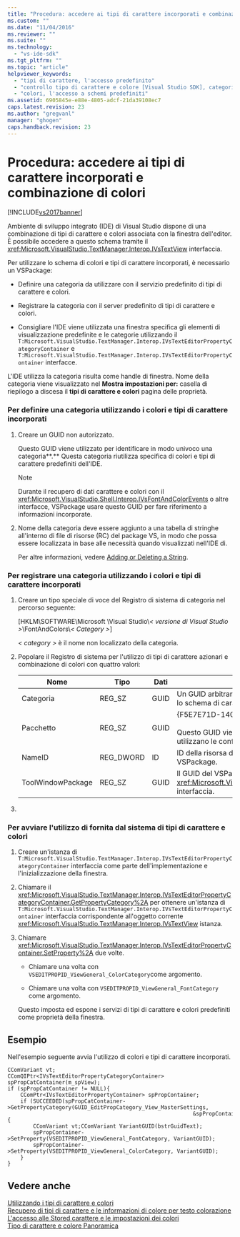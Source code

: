 ```yaml
---
title: "Procedura: accedere ai tipi di carattere incorporati e combinazione di colori | Microsoft Docs"
ms.custom: ""
ms.date: "11/04/2016"
ms.reviewer: ""
ms.suite: ""
ms.technology: 
  - "vs-ide-sdk"
ms.tgt_pltfrm: ""
ms.topic: "article"
helpviewer_keywords: 
  - "tipi di carattere, l'accesso predefinito"
  - "controllo tipo di carattere e colore [Visual Studio SDK], categorie"
  - "colori, l'accesso a schemi predefiniti"
ms.assetid: 6905845e-e88e-4805-adcf-21da39108ec7
caps.latest.revision: 23
ms.author: "gregvanl"
manager: "ghogen"
caps.handback.revision: 23
---
```

# Procedura: accedere ai tipi di carattere incorporati e combinazione di colori
[!INCLUDE[vs2017banner](../code-quality/includes/vs2017banner.md)]

Ambiente di sviluppo integrato \(IDE\) di Visual Studio dispone di una combinazione di tipi di carattere e colori associata con la finestra dell'editor. È possibile accedere a questo schema tramite il <xref:Microsoft.VisualStudio.TextManager.Interop.IVsTextView> interfaccia.  
  
 Per utilizzare lo schema di colori e tipi di carattere incorporati, è necessario un VSPackage:  
  
-   Definire una categoria da utilizzare con il servizio predefinito di tipi di carattere e colori.  
  
-   Registrare la categoria con il server predefinito di tipi di carattere e colori.  
  
-   Consigliare l'IDE viene utilizzata una finestra specifica gli elementi di visualizzazione predefinite e le categorie utilizzando il `T:Microsoft.VisualStudio.TextManager.Interop.IVsTextEditorPropertyCategoryContainer` e `T:Microsoft.VisualStudio.TextManager.Interop.IVsTextEditorPropertyContainer` interfacce.  
  
 L'IDE utilizza la categoria risulta come handle di finestra. Nome della categoria viene visualizzato nel **Mostra impostazioni per:** casella di riepilogo a discesa il **tipi di carattere e colori** pagina delle proprietà.  
  
### Per definire una categoria utilizzando i colori e tipi di carattere incorporati  
  
1.  Creare un GUID non autorizzato.  
  
     Questo GUID viene utilizzato per identificare in modo univoco una categoria**.** Questa categoria riutilizza specifica di colori e tipi di carattere predefiniti dell'IDE.  
  
    > [!NOTE]
    >  Durante il recupero di dati carattere e colori con il <xref:Microsoft.VisualStudio.Shell.Interop.IVsFontAndColorEvents> o altre interfacce, VSPackage usare questo GUID per fare riferimento a informazioni incorporate.  
  
2.  Nome della categoria deve essere aggiunto a una tabella di stringhe all'interno di file di risorse \(RC\) del package VS, in modo che possa essere localizzata in base alle necessità quando visualizzati nell'IDE di.  
  
     Per altre informazioni, vedere [Adding or Deleting a String](/visual-cpp/windows/adding-or-deleting-a-string).  
  
### Per registrare una categoria utilizzando i colori e tipi di carattere incorporati  
  
1.  Creare un tipo speciale di voce del Registro di sistema di categoria nel percorso seguente:  
  
     \[HKLM\\SOFTWARE\\Microsoft \\Visual Studio\\*\< versione di Visual Studio \>*\\FontAndColors\\*\< Category \>*\]  
  
     *\< category \>* è il nome non localizzato della categoria.  
  
2.  Popolare il Registro di sistema per l'utilizzo di tipi di carattere azionari e combinazione di colori con quattro valori:  
  
    |Nome|Tipo|Dati|Descrizione|  
    |----------|----------|----------|-----------------|  
    |Categoria|REG\_SZ|GUID|Un GUID arbitrario che identifica una categoria che contiene lo schema di carattere e colori predefinito.|  
    |Pacchetto|REG\_SZ|GUID|{F5E7E71D\-1401\-11D1\-883B\-0000F87579D2}<br /><br /> Questo GUID viene utilizzato da tutti i package VS che utilizzano le configurazioni predefinite di carattere e colori.|  
    |NameID|REG\_DWORD|ID|ID della risorsa di un nome di categoria localizzabili in VSPackage.|  
    |ToolWindowPackage|REG\_SZ|GUID|Il GUID del VSPackage il <xref:Microsoft.VisualStudio.TextManager.Interop.IVsTextView> interfaccia.|  
  
3.  
  
### Per avviare l'utilizzo di fornita dal sistema di tipi di carattere e colori  
  
1.  Creare un'istanza di `T:Microsoft.VisualStudio.TextManager.Interop.IVsTextEditorPropertyCategoryContainer` interfaccia come parte dell'implementazione e l'inizializzazione della finestra.  
  
2.  Chiamare il <xref:Microsoft.VisualStudio.TextManager.Interop.IVsTextEditorPropertyCategoryContainer.GetPropertyCategory%2A> per ottenere un'istanza di `T:Microsoft.VisualStudio.TextManager.Interop.IVsTextEditorPropertyContainer` interfaccia corrispondente all'oggetto corrente <xref:Microsoft.VisualStudio.TextManager.Interop.IVsTextView> istanza.  
  
3.  Chiamare <xref:Microsoft.VisualStudio.TextManager.Interop.IVsTextEditorPropertyContainer.SetProperty%2A> due volte.  
  
    -   Chiamare una volta con `VSEDITPROPID_ViewGeneral_ColorCategory`come argomento.  
  
    -   Chiamare una volta con `VSEDITPROPID_ViewGeneral_FontCategory` come argomento.  
  
     Questo imposta ed espone i servizi di tipi di carattere e colori predefiniti come proprietà della finestra.  
  
## Esempio  
 Nell'esempio seguente avvia l'utilizzo di colori e tipi di carattere incorporati.  
  
```  
CComVariant vt;  
CComQIPtr<IVsTextEditorPropertyCategoryContainer> spPropCatContainer(m_spView);  
if (spPropCatContainer != NULL){  
    CComPtr<IVsTextEditorPropertyContainer> spPropContainer;  
    if (SUCCEEDED(spPropCatContainer->GetPropertyCategory(GUID_EditPropCategory_View_MasterSettings,   
                                                          &spPropContainer))){  
        CComVariant vt;CComVariant VariantGUID(bstrGuidText);  
        spPropContainer->SetProperty(VSEDITPROPID_ViewGeneral_FontCategory, VariantGUID);  
        spPropContainer->SetProperty(VSEDITPROPID_ViewGeneral_ColorCategory, VariantGUID);  
    }  
}  
```  
  
## Vedere anche  
 [Utilizzando i tipi di carattere e colori](../extensibility/using-fonts-and-colors.md)   
 [Recupero di tipi di carattere e le informazioni di colore per testo colorazione](../extensibility/getting-font-and-color-information-for-text-colorization.md)   
 [L'accesso alle Stored carattere e le impostazioni dei colori](../extensibility/accessing-stored-font-and-color-settings.md)   
 [Tipo di carattere e colore Panoramica](../extensibility/font-and-color-overview.md)